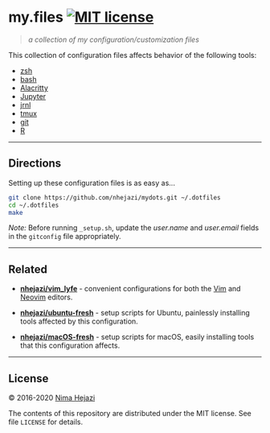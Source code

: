 # my.files [![MIT license](http://img.shields.io/badge/license-MIT-brightgreen.svg)](http://opensource.org/licenses/MIT)

> _a collection of my configuration/customization files_

This collection of configuration files affects behavior of the following tools:
* [zsh](http://zsh.sourceforge.net)
* [bash](https://www.gnu.org/software/bash/)
* [Alacritty](https://github.com/jwilm/alacritty)
* [Jupyter](http://jupyter.org/)
* [jrnl](http://jrnl.sh/index.html)
* [tmux](https://github.com/tmux/tmux/wiki)
* [git](https://git-scm.com/)
* [R](https://www.r-project.org)

---

## Directions

Setting up these configuration files is as easy as...
```bash
git clone https://github.com/nhejazi/mydots.git ~/.dotfiles
cd ~/.dotfiles
make
```

_Note:_ Before running `_setup.sh`, update the _user.name_ and _user.email_
fields in the `gitconfig` file appropriately.

---

## Related

* __[nhejazi/vim_lyfe](https://github.com/nhejazi/vim_lyfe)__ - convenient
    configurations for both the [Vim](http://www.vim.org/index.php) and
    [Neovim](https://neovim.io) editors.

* __[nhejazi/ubuntu-fresh](https://github.com/nhejazi/ubuntu-fresh)__ - setup
    scripts for Ubuntu, painlessly installing tools affected by this
    configuration.

* __[nhejazi/macOS-fresh](https://github.com/nhejazi/macOS-fresh)__ - setup
    scripts for macOS, easily installing tools that this configuration affects.

---

## License

&copy; 2016-2020 [Nima Hejazi](https://nimahejazi.org)

The contents of this repository are distributed under the MIT license. See file
`LICENSE` for details.
